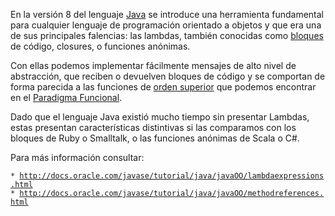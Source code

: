 En la versión 8 del lenguaje [Java](java.html) se introduce una herramienta fundamental para cualquier lenguaje de programación orientado a objetos y que era una de sus principales falencias: las lambdas, también conocidas como [bloques](bloques.html) de código, closures, o funciones anónimas.

Con ellas podemos implementar fácilmente mensajes de alto nivel de abstracción, que reciben o devuelven bloques de código y se comportan de forma parecida a las funciones de [orden superior](orden-superior.html) que podemos encontrar en el [Paradigma Funcional](paradigma-funcional.html).

Dado que el lenguaje Java existió mucho tiempo sin presentar Lambdas, estas presentan características distintivas si las comparamos con los bloques de Ruby o Smalltalk, o las funciones anónimas de Scala o C\#.

Para más información consultar:

`* `[`http://docs.oracle.com/javase/tutorial/java/javaOO/lambdaexpressions.html`](http://docs.oracle.com/javase/tutorial/java/javaOO/lambdaexpressions.html)
`* `[`http://docs.oracle.com/javase/tutorial/java/javaOO/methodreferences.html`](http://docs.oracle.com/javase/tutorial/java/javaOO/methodreferences.html)

